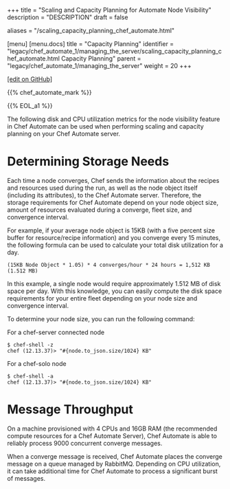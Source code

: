 +++
title = "Scaling and Capacity Planning for Automate Node Visibility"
description = "DESCRIPTION"
draft = false

aliases = "/scaling_capacity_planning_chef_automate.html"

[menu]
  [menu.docs]
    title = "Capacity Planning"
    identifier = "legacy/chef_automate_1/managing_the_server/scaling_capacity_planning_chef_automate.html Capacity Planning"
    parent = "legacy/chef_automate_1/managing_the_server"
    weight = 20
+++    

[\[edit on
GitHub\]](https://github.com/chef/chef-web-docs/blob/master/chef_master/source/scaling_capacity_planning_chef_automate.rst)

<meta name="robots" content="noindex">

{{% chef_automate_mark %}}

{{% EOL_a1 %}}

The following disk and CPU utilization metrics for the node visibility
feature in Chef Automate can be used when performing scaling and
capacity planning on your Chef Automate server.

Determining Storage Needs
=========================

Each time a node converges, Chef sends the information about the recipes
and resources used during the run, as well as the node object itself
(including its attributes), to the Chef Automate server. Therefore, the
storage requirements for Chef Automate depend on your node object size,
amount of resources evaluated during a converge, fleet size, and
convergence interval.

For example, if your average node object is 15KB (with a five percent
size buffer for resource/recipe information) and you converge every 15
minutes, the following formula can be used to calculate your total disk
utilization for a day.

``` none
(15KB Node Object * 1.05) * 4 converges/hour * 24 hours = 1,512 KB (1.512 MB)
```

In this example, a single node would require approximately 1.512 MB of
disk space per day. With this knowledge, you can easily compute the disk
space requirements for your entire fleet depending on your node size and
convergence interval.

To determine your node size, you can run the following command:

For a chef-server connected node

``` none
$ chef-shell -z
chef (12.13.37)> "#{node.to_json.size/1024} KB"
```

For a chef-solo node

``` none
$ chef-shell -a
chef (12.13.37)> "#{node.to_json.size/1024} KB"
```

Message Throughput
==================

On a machine provisioned with 4 CPUs and 16GB RAM (the recommended
compute resources for a Chef Automate Server), Chef Automate is able to
reliably process 9000 concurrent converge messages.

When a converge message is received, Chef Automate places the converge
message on a queue managed by RabbitMQ. Depending on CPU utilization, it
can take additional time for Chef Automate to process a significant
burst of messages.
